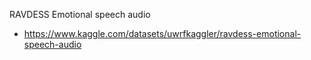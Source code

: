 RAVDESS Emotional speech audio

- https://www.kaggle.com/datasets/uwrfkaggler/ravdess-emotional-speech-audio

